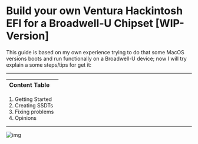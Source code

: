 # Build your own Ventura Hackintosh EFI for a Broadwell-U Chipset [WIP-Version]


This guide is based on my own experience trying to do that some MacOS versions boots and run functionally on a Broadwell-U device; now I will try explain a some steps/tips for get it:



---

Content Table ||
--- | :--:
1. Getting Started
2. Creating SSDTs
3. Fixing problems
4. Opinions
---


![img](https://i.imgur.com/YKIPyaT.png)
